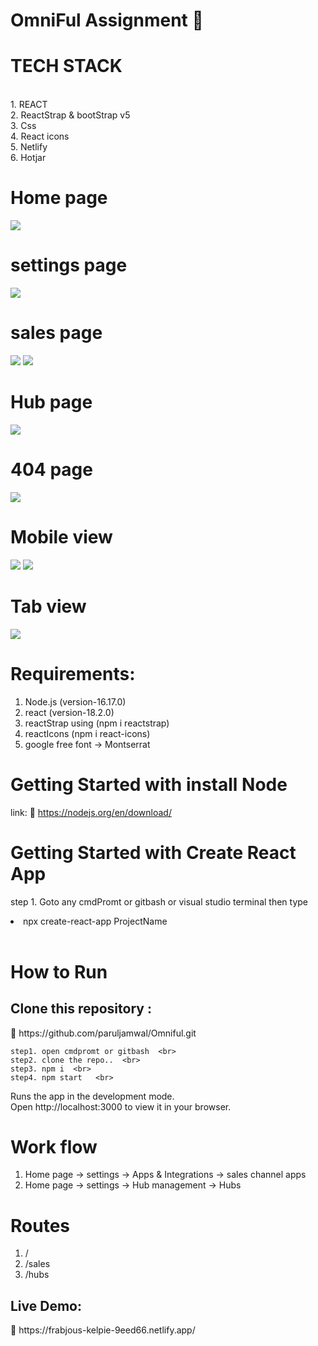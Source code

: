 # OmniFul Assignment  📁

 <h1> TECH STACK </h1>  <br>
  1. REACT  <br>
  2. ReactStrap & bootStrap v5 <br>
  3. Css <br>
  4. React icons <br>
  5. Netlify <br>
  6. Hotjar
   
  # Home page
  
  <img src="https://user-images.githubusercontent.com/96183163/209703430-50dc6c54-9669-4666-b77d-6f91ae8e5d7c.png" />
  
  # settings page
  
  <img src="https://user-images.githubusercontent.com/96183163/209703535-e6d4f179-234e-43a2-bf7a-6c11d3e7f226.png" />
 
 # sales page
  
  <img src="https://user-images.githubusercontent.com/96183163/209703701-31458e2c-546d-48e0-afe3-5cbb88b205d3.png" />
  <img src="https://user-images.githubusercontent.com/96183163/209703872-dc24aa52-a1b6-4ccf-886a-04c9668bc9db.png"/>
  
  # Hub page
  
  <img src="https://user-images.githubusercontent.com/96183163/209703986-2009d6e9-e595-4b30-bb11-3dd813165c94.png" />

  
  # 404 page
  
  <img src="https://user-images.githubusercontent.com/96183163/209704090-c9db2de9-2ce2-4bfd-bfa4-6a8eaed90522.png" />

  # Mobile view
  
  <img src="https://user-images.githubusercontent.com/96183163/209704294-9df3191f-23eb-4ed8-bf49-5dc7a75cb76d.png"/>

  <img src="https://user-images.githubusercontent.com/96183163/209704383-804b9086-fdf7-4bd3-a3e4-e91f832c09b9.png" />
  
  # Tab view 
  
  <img src="https://user-images.githubusercontent.com/96183163/209706998-4d61768d-fc72-4e09-913d-06523aa494ca.png"/>
  
<h1>Requirements:</h1>
  
   1.  Node.js (version-16.17.0) <br>
   2.  react  (version-18.2.0)   <br>
   3.  reactStrap using (npm i reactstrap)
   4.  reactIcons (npm i react-icons)
   5.  google free font -> Montserrat
   
   <h1> Getting Started with install Node </h1>
   
   link: 🔗 https://nodejs.org/en/download/
   
  
   <h1> Getting Started with Create React App </h1>
   
   step 1. Goto any cmdPromt or gitbash or visual studio terminal then type <li> npx create-react-app ProjectName </li>  <br>
   
   <h1>How to Run </h1> 
   
   <h2> Clone this repository : </h2> 🔗 https://github.com/paruljamwal/Omniful.git  <br>
   
    step1. open cmdpromt or gitbash  <br>
    step2. clone the repo..  <br>
    step3. npm i  <br>
    step4. npm start   <br>
     
   Runs the app in the development mode.  <br>
   Open http://localhost:3000 to view it in your browser.  <br>
   
  # Work flow

  1. Home page -> settings -> Apps & Integrations -> sales channel apps
  2. Home page -> settings -> Hub management -> Hubs 
  
  # Routes
  
  1. /
  2. /sales
  3. /hubs
  
  <h2> Live Demo: </h2> 🔗 https://frabjous-kelpie-9eed66.netlify.app/

